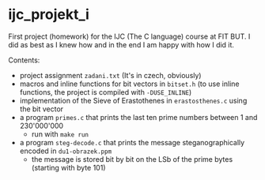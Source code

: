 # ijc_projekt_i
First project (homework) for the IJC (The C language) course at FIT BUT. I did as best as I knew how and in the end I am happy with how I did it.

Contents:
- project assignment `zadani.txt` (It's in czech, obviously)
- macros and inline functions for bit vectors in `bitset.h` (to use inline functions, the project is compiled with `-DUSE_INLINE`)
- implementation of the Sieve of Erastothenes in `erastosthenes.c` using the bit vector
- a program `primes.c` that prints the last ten prime numbers between 1 and 230'000'000
  - run with `make run` 
- a program `steg-decode.c` that prints the message steganographically encoded in `du1-obrazek.ppm` 
  - the message is stored bit by bit on the LSb of the prime bytes (starting with byte 101)
